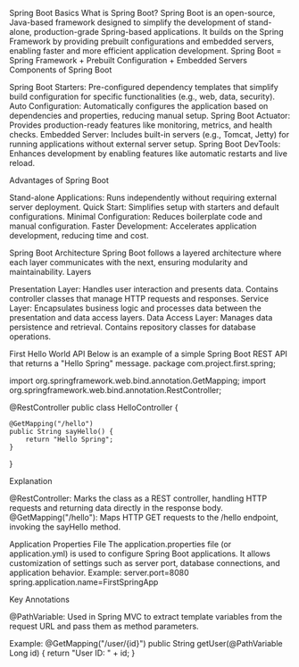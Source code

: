 Spring Boot Basics
What is Spring Boot?
Spring Boot is an open-source, Java-based framework designed to simplify the development of stand-alone, production-grade Spring-based applications. It builds on the Spring Framework by providing prebuilt configurations and embedded servers, enabling faster and more efficient application development.
Spring Boot = Spring Framework + Prebuilt Configuration + Embedded Servers
Components of Spring Boot

Spring Boot Starters: Pre-configured dependency templates that simplify build configuration for specific functionalities (e.g., web, data, security).
Auto Configuration: Automatically configures the application based on dependencies and properties, reducing manual setup.
Spring Boot Actuator: Provides production-ready features like monitoring, metrics, and health checks.
Embedded Server: Includes built-in servers (e.g., Tomcat, Jetty) for running applications without external server setup.
Spring Boot DevTools: Enhances development by enabling features like automatic restarts and live reload.

Advantages of Spring Boot

Stand-alone Applications: Runs independently without requiring external server deployment.
Quick Start: Simplifies setup with starters and default configurations.
Minimal Configuration: Reduces boilerplate code and manual configuration.
Faster Development: Accelerates application development, reducing time and cost.

Spring Boot Architecture
Spring Boot follows a layered architecture where each layer communicates with the next, ensuring modularity and maintainability.
Layers

Presentation Layer: Handles user interaction and presents data. Contains controller classes that manage HTTP requests and responses.
Service Layer: Encapsulates business logic and processes data between the presentation and data access layers.
Data Access Layer: Manages data persistence and retrieval. Contains repository classes for database operations.

First Hello World API
Below is an example of a simple Spring Boot REST API that returns a "Hello Spring" message.
package com.project.first.spring;

import org.springframework.web.bind.annotation.GetMapping;
import org.springframework.web.bind.annotation.RestController;

@RestController
public class HelloController {

    @GetMapping("/hello")
    public String sayHello() {
        return "Hello Spring";
    }
}

Explanation

@RestController: Marks the class as a REST controller, handling HTTP requests and returning data directly in the response body.
@GetMapping("/hello"): Maps HTTP GET requests to the /hello endpoint, invoking the sayHello method.

Application Properties File
The application.properties file (or application.yml) is used to configure Spring Boot applications. It allows customization of settings such as server port, database connections, and application behavior.
Example:
server.port=8080
spring.application.name=FirstSpringApp

Key Annotations

@PathVariable: Used in Spring MVC to extract template variables from the request URL and pass them as method parameters.

Example:
@GetMapping("/user/{id}")
public String getUser(@PathVariable Long id) {
    return "User ID: " + id;
}

